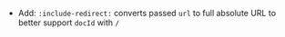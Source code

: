 * Add: `:include-redirect:` converts passed `url` to full absolute URL to better support `docId` with `/` 